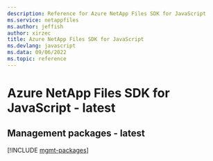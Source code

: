 ```yaml
---
description: Reference for Azure NetApp Files SDK for JavaScript
ms.service: netappfiles
ms.author: jeffish
author: xirzec
title: Azure NetApp Files SDK for JavaScript
ms.devlang: javascript
ms.data: 09/06/2022
ms.topic: reference
---
```

# Azure NetApp Files SDK for JavaScript - latest

## Management packages - latest
[!INCLUDE [mgmt-packages](netapp-files-mgmt-index.md)]